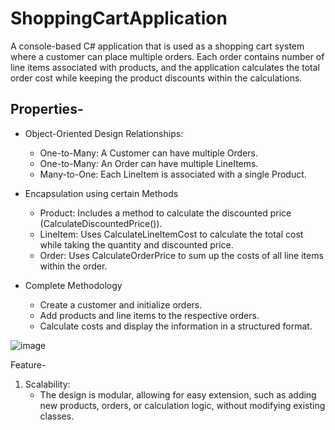 # ShoppingCartApplication

A console-based C# application that is used as a shopping cart system where a customer can place multiple orders. Each order contains number of line items associated with products, and the application calculates the total order cost while keeping the product discounts within the calculations.

## Properties-

- Object-Oriented Design
    Relationships:
   - One-to-Many: A Customer can have multiple Orders.
   - One-to-Many: An Order can have multiple LineItems.
   - Many-to-One: Each LineItem is associated with a single Product.
   
- Encapsulation using certain Methods
   - Product: Includes a method to calculate the discounted price (CalculateDiscountedPrice()).
   - LineItem: Uses CalculateLineItemCost to calculate the total cost while taking the quantity and discounted price.
   - Order: Uses CalculateOrderPrice to sum up the costs of all line items within the order.

- Complete Methodology
   - Create a customer and initialize orders.
   - Add products and line items to the respective orders.
   - Calculate costs and display the information in a structured format.
  
![image](https://github.com/user-attachments/assets/77c96bd2-38f9-4a13-92d3-5fa61dad6562)

Feature-
1. Scalability:
   - The design is modular, allowing for easy extension, such as adding new products, orders, or calculation logic, without modifying existing classes.
